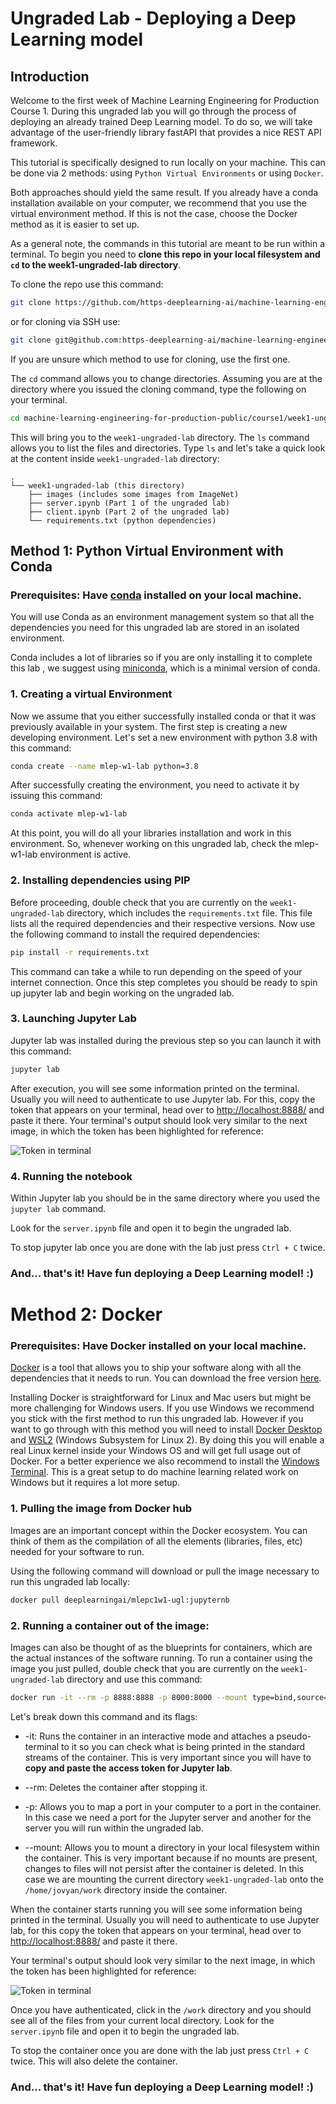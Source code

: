 # Ungraded Lab - Deploying a Deep Learning model 
 
## Introduction
Welcome to the first week of Machine Learning Engineering for Production Course 1. During this ungraded lab you will go through the process of deploying an already trained Deep Learning model. To do so, we will take advantage of the user-friendly library fastAPI that provides a nice REST API framework.
 
This tutorial is specifically designed to run locally on your machine. This can be done via 2 methods:  using `Python Virtual Environments` or using `Docker`. 
 
Both approaches should yield the same result. If you already have a conda installation available on your computer, we recommend  that you use the virtual environment method. If this is not the case, choose the Docker method as it is easier to set up.
 
As a general note, the commands in this tutorial are meant to be run within a terminal. To begin you need to **clone this repo in your local filesystem and `cd` to the week1-ungraded-lab directory**.

To clone the repo use this command:
```bash
git clone https://github.com/https-deeplearning-ai/machine-learning-engineering-for-production-public.git
```

or for cloning via SSH use:
```bash
git clone git@github.com:https-deeplearning-ai/machine-learning-engineering-for-production-public.git
```

If you are unsure which method to use for cloning, use the first one.

The `cd` command allows you to change directories. Assuming you are at the directory where you issued the cloning command, type the following on your terminal.
```bash
cd machine-learning-engineering-for-production-public/course1/week1-ungraded-lab
```
This will bring you to the `week1-ungraded-lab` directory. The `ls` command allows you to list the files and directories.
Type `ls` and let's take a quick look at the content inside `week1-ungraded-lab` directory:
 
```
.
└── week1-ungraded-lab (this directory)
    ├── images (includes some images from ImageNet)
    ├── server.ipynb (Part 1 of the ungraded lab)
    ├── client.ipynb (Part 2 of the ungraded lab)
    └── requirements.txt (python dependencies)
```
 
 
## Method 1: Python Virtual Environment with Conda
 
### Prerequisites: Have [conda](https://docs.conda.io/en/latest/) installed on your local machine.
 
You will use Conda as an environment management system so that all the dependencies you need for this ungraded lab are stored in an isolated environment.
 
Conda includes a lot of libraries so if you are only installing it to complete this lab , we suggest using [miniconda](https://docs.conda.io/en/latest/miniconda.html), which is a minimal version of conda.
 
### 1. Creating a virtual Environment
 
Now we assume that you either successfully installed conda or that it was previously available in your system. The first step is  creating a new developing environment. Let's set a new environment with python 3.8 with this command:
 
```bash
conda create --name mlep-w1-lab python=3.8
```
 
After successfully creating the environment, you need to activate it by issuing this command:
 
```bash
conda activate mlep-w1-lab
```
 
At this point, you will do all your libraries installation and work in this environment. So, whenever working on this ungraded lab, check the mlep-w1-lab environment is active.
 
### 2. Installing dependencies using PIP 
 
Before proceeding, double check that you are currently on the `week1-ungraded-lab` directory, which includes the `requirements.txt` file. This file lists all the required dependencies and their respective versions. Now use the following command to install the required dependencies:
 
```bash
pip install -r requirements.txt
```
 
This command can take a while to run depending on the speed of your internet connection. Once this step completes you should be ready to spin up jupyter lab and begin working on the ungraded lab.
 
### 3. Launching Jupyter Lab
 
Jupyter lab was installed during the previous step so you can launch it with this command:
```bash
jupyter lab
```
After execution, you will see some information printed on the terminal. Usually you will need to authenticate to use Jupyter lab. For this, copy the token that appears on your terminal, head over to [http://localhost:8888/](http://localhost:8888/) and paste it there. Your terminal's output should look very similar to the next image, in which the token has been highlighted for reference:


![Token in terminal](./assets/token.png)


### 4. Running the notebook
 
Within Jupyter lab you should be in the same directory where you used the `jupyter lab` command.
 
Look for the `server.ipynb` file and open it to begin the ungraded lab.

To stop jupyter lab once you are done with the lab just press `Ctrl + C` twice.
 
### And... that's it! Have fun deploying a Deep Learning model! :)

 
# 
#
# Method 2: Docker
 
### Prerequisites: Have Docker installed on your local machine.
 
[Docker](https://www.docker.com/) is a tool that allows you to ship your software along with all the dependencies that it needs to run. You can download the free version [here](https://www.docker.com/products/docker-desktop). 

Installing Docker is straightforward for Linux and Mac users but might be more challenging for Windows users. If you use Windows we recommend you stick with the first method to run this ungraded lab. However if you want to go through with this method you will need to install [Docker Desktop](https://docs.docker.com/docker-for-windows/install/) and [WSL2](https://docs.microsoft.com/en-us/windows/wsl/install-win10) (Windows Subsystem for Linux 2). By doing this you will enable a real Linux kernel inside your Windows OS and will get full usage out of Docker. For a better experience we also recommend to install the [Windows Terminal](https://www.microsoft.com/en-us/p/windows-terminal/9n0dx20hk701). This is a great setup to do machine learning related work on Windows but it requires a lot more setup.
 
### 1. Pulling the image from Docker hub

Images are an important concept within the Docker ecosystem. You can think of them as the compilation of all the elements (libraries, files, etc) needed for your software to run. 

Using the following command will download or pull the image necessary to run this ungraded lab locally:
```bash
docker pull deeplearningai/mlepc1w1-ugl:jupyternb
```

 
### 2. Running a container out of the image:

Images can also be thought of as the blueprints for containers, which are the actual instances of the software running. To run a container using the image you just pulled, double check that you are currently on the `week1-ungraded-lab` directory and use this command:
```bash
docker run -it --rm -p 8888:8888 -p 8000:8000 --mount type=bind,source="$(pwd)",target=/home/jovyan/work deeplearningai/mlepc1w1-ugl:jupyternb
```
 
Let's break down this command and its flags:
 
- -it: Runs the container in an interactive mode and attaches a pseudo-terminal to it so you can check what is being printed in the standard streams of the container. This is very important since you will have to **copy and paste the access token for Jupyter lab**.

- --rm: Deletes the container after stopping it.
- -p: Allows you to map a port in your computer to a port in the container. In this case we need a port for the Jupyter server and another for the server you will run within the ungraded lab.
- --mount: Allows you to mount a directory in your local filesystem within the container. This is very important because if no mounts are present, changes to files will not persist after the container is deleted. In this case we are mounting the current directory `week1-ungraded-lab` onto the `/home/jovyan/work` directory inside the container.
 
When the container starts running you will see some information being printed in the terminal. Usually you will need to authenticate to use Jupyter lab, for this copy the token that appears on your terminal, head over to [http://localhost:8888/](http://localhost:8888/) and paste it there.

Your terminal's output should look very similar to the next image, in which the token has been highlighted for reference:


![Token in terminal](./assets/token.png)
 
Once you have authenticated, click in the `/work` directory and you should see all of the files from your current local directory. Look for the `server.ipynb` file and open it to begin the ungraded lab.

To stop the container once you are done with the lab just press `Ctrl + C` twice. This will also delete the container.
 
### And... that's it! Have fun deploying a Deep Learning model! :)
